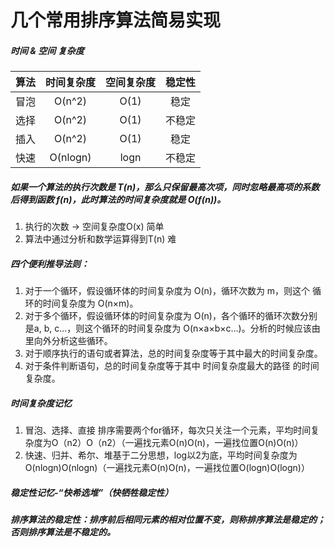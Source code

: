 # 几个常用排序算法简易实现

##### **时间 & 空间 复杂度**
|算法|时间复杂度|空间复杂度|稳定性|
|:-:|:-:|:-:|:-:|
|冒泡|O(n^2)|O(1)|稳定|
|选择|O(n^2)|O(1)|不稳定|
|插入|O(n^2)|O(1)|稳定|
|快速|O(nlogn)|logn|不稳定|


##### 如果一个算法的执行次数是 T(n)，那么只保留最高次项，同时忽略最高项的系数后得到函数 f(n)，此时算法的时间复杂度就是 O(f(n))。
1. 执行的次数 -> 空间复杂度O(x) 简单
2. 算法中通过分析和数学运算得到T(n) 难
 
##### 四个便利推导法则：
1. 对于一个循环，假设循环体的时间复杂度为 O(n)，循环次数为 m，则这个
循环的时间复杂度为 O(n×m)。  
2. 对于多个循环，假设循环体的时间复杂度为 O(n)，各个循环的循环次数分别是a, b, c...，则这个循环的时间复杂度为 O(n×a×b×c...)。分析的时候应该由里向外分析这些循环。
3. 对于顺序执行的语句或者算法，总的时间复杂度等于其中最大的时间复杂度。
4. 对于条件判断语句，总的时间复杂度等于其中 时间复杂度最大的路径 的时间复杂度。

##### 时间复杂度记忆  
1. 冒泡、选择、直接 排序需要两个for循环，每次只关注一个元素，平均时间复杂度为O（n2）O（n2）（一遍找元素O(n)O(n)，一遍找位置O(n)O(n)）
2. 快速、归并、希尔、堆基于二分思想，log以2为底，平均时间复杂度为O(nlogn)O(nlogn)（一遍找元素O(n)O(n)，一遍找位置O(logn)O(logn)）
##### 稳定性记忆-“快希选堆”（快牺牲稳定性）   

##### 排序算法的稳定性：排序前后相同元素的相对位置不变，则称排序算法是稳定的；否则排序算法是不稳定的。